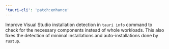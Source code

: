 ```yaml
---
'tauri-cli': 'patch:enhance'
---
```


Improve Visual Studio installation detection in `tauri info` command to check for the necessary components instead of whole workloads. This also fixes the detection of minimal installations and auto-installations done by `rustup`.

